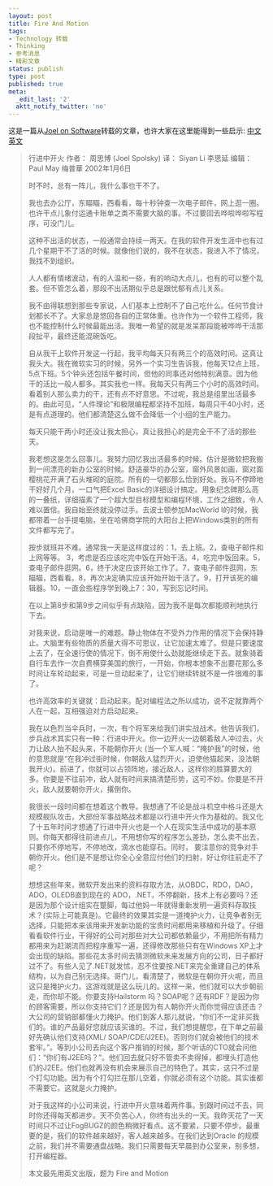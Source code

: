 ```yaml
---
layout: post
title: Fire And Motion
tags:
- Technology 转载
- Thinking
- 参考消息
- 精彩文章
status: publish
type: post
published: true
meta:
  _edit_last: '2'
  aktt_notify_twitter: 'no'
---
```

这是一篇从<a href="http://www.joelonsoftware.com/" target="_blank">Joel on Software</a>转载的文章，也许大家在这里能得到一些启示: <a href="http://chinese.joelonsoftware.com/Articles/FireAndMotion.html" target="_blank">中文</a> <a href="http://www.joelonsoftware.com/articles/fog0000000339.html" target="_blank">英文</a>

<blockquote>行进中开火
作者： 周思博 (Joel Spolsky)
译： Siyan Li 李思延
编辑： Paul May 梅普華
2002年1月6日

时不时，总有一阵儿，我什么事也干不了。

我也去办公厅，东瞄瞄，西看看，每十秒钟查一次电子邮件，网上逛一圈。也许干点儿象付运通卡账单之类不需要大脑的事。不过要回去哗啦哗啦写程序，可没门儿。



这种不出活的状态，一般通常会持续一两天。在我的软件开发生涯中也有过几个星期干不了活的时候。就像他们说的，我不在状态，我进入不了情况，我找不到组织。

人人都有情绪波动，有的人温和一些，有的响动大点儿，也有的可以整个乱套。但不管怎么着，那段不出活期似乎总是跟忧郁有点儿关系。

我不由得联想到那些专家说，人们基本上控制不了自己吃什么。任何节食计划都长不了。大家总是悠回各自的正常体重。也许作为一个软件工程师，我也不能控制什么时候最能出活。我唯一希望的就是发呆那段能被哗哗干活那段扯平，最终还能混碗饭吃。



自从我干上软件开发这一行起，我平均每天只有两三个的高效时间。这真让我头大。我在微软实习的时候，另外一个实习生告诉我，他每天12点上班，5点下班。5个钟头还包括午餐时间，但他的同事还对他特别满意。因为他干的活比一般人都多。其实我也一样。我每天只有两三个小时的高效时间。看着别人那么卖力的干，还有点不好意思。不过呢，我总是组里出活最多的。由此可见，“人件理论”和极限编程都坚持不加班，每周只干40小时，还是有点道理的。他们都清楚这么做不会降低一个小组的生产能力。

每天只能干两小时还没让我太担心，真让我担心的是完全干不了活的那些天。

我老想这是怎么回事儿。我努力回忆我出活最多的时候。估计是微软把我搬到一间漂亮的新办公室的时候。舒适豪华的办公室，窗外风景如画，窗对面樱桃花开满了石头堆砌的庭院。所有的一切都那么恰到好处。我马不停蹄地干好好几个月，一口气把Excel Basic的详细设计搞定。用象纪念碑那么高的一叠纸，详细描素了一个超大型目标模型和编程环境，工作之细致，令人难以置信。我自始至终就没停过手。去波士顿参加MacWorld I的时候，我都带着一台手提电脑，坐在哈佛商学院的大阳台上把Windows类别的所有文件都写完了。

按步就班并不难。通常我一天是这样度过的：1，去上班。2，查电子邮件和上网等等。 3，考虑是否应该吃完中饭在开始干活。4，吃完中饭回来。5，查电子邮件逛网。6，终于决定应该开始工作了。7，查电子邮件逛网，东瞄瞄，西看看。8，再次决定确实应该开始开始干活了。9，打开该死的编辑器。10，一直会些程序学到晚上7：30，写到忘记时间。

在以上第8步和第9步之间似乎有点缺陷，因为我不是每次都能顺利地执行下去。

对我来说，启动是唯一的难题。静止物体在不受外力作用的情况下会保持静止。大脑里有些物质的质量大得不可思议，让它加速太难了。但是只要速度上去了，在全速行使的情况下，倒不用使什么劲就能继续走下去。就象骑着自行车去作一次自费横穿美国的旅行，一开始，你根本想象不出要花那么多时间让车轮动起来，可是一旦动起来了，让它们继续转就不是一件很难的事了。

也许高效率的关键就：启动起来。配对编程法之所以成功，说不定就靠两个人在一起，互相强迫对方启动起来。

我在以色烈当伞兵时，一次，有个将军来给我们讲实战战术。他告诉我们，步兵战术其实只有一种：行进中开火。你一边开火一边朝着敌人冲过去，火力让敌人抬不起头来，不能朝你开火 (当一个军人喊：“掩护我”的时候，他的意思就是“在我冲过街时候，你朝敌人猛烈开火，迫使他猫起来，没法朝我开火)。前进了，你就可以占领阵地，接近敌人，这样你的胜算要大的多。你要是不往前冲，敌人就有时间来搞清楚形势，这可不妙。你要是不开火，敌人就要朝你开火，撂倒你。

我很长一段时间都在想着这个教导。我想通了不论是战斗机空中格斗还是大规模舰队攻击，大部份军事战略战术都是以行进中开火作为基础的。我又化了十五年时间才想通了行进中开火也是一个人在现实生活中成功的基本原则。你每天都得往前进点儿，不用想你写的程序怎么差劲，怎么卖不出去，只要你不停地写，不停地改，滴水也能穿石。同时， 要注意你的竞争对手朝你开火。他们是不是想让你全心全意应付他们的扫射，好让你往前走不了呢？

想想这些年来，微软开发出来的资料存取方法，从OBDC，RDO，DAO，ADO，OLEDB直到现在的 ADO，.NET，不停翻新，技术上有必要吗？还是因为那个设计组实在蹩脚，每过他妈一年就得重新发明一遍资料存取技术？(实际上可能真是)。它最终的效果其实是一道掩护火力，让竞争者别无选择，只能把本来该用来开发新功能的宝贵时间都用来移植和升级了。仔细看看软件行业，干得好的公司对那些对大公司都依赖最少，不用把所有精力都用来为赶潮流而把程序重写一遍，还得修改那些只有在Windows XP上才会出现的缺陷。那些花太多时间去猜测微软未来发展方向的公司，日子都好过不了。有些人见了.NET就发怵，忍不住要按.NET来完全重建自己的体系结构，以为自己别无选择。哥门儿，看清楚了，微软是在朝你开火呢，而且这只是掩护火力。这游戏就是这么玩儿的。这样一来，他们就可以大步朝前走，而你却不能。你要支持Hailstorm 吗？SOAP呢？还有RDF？是因为你的顾客需要，所以你支持它们？还是因为有人朝你开火而你觉得应该还击？大公司的营销部都懂火力掩护。他们到客人那儿就说，“你们不一定非买我们的。谁的产品最好您就应该买谁的。不过，我们想提醒您，在下单之前最好先确认他们支持(XML/ SOAP/CDE/J2EE)。否则你们就会被他们的技术套牢。”。等到小公司去向这个客户推销的时候，那个听话的CTO就会问他们：“你们有J2EE吗？”。他们回去就只好不管卖不卖得掉，都埋头打造他们的J2EE。他们也就再没有机会来展示自己的特色了。其实，这只不过是个打勾功能。因为有个打勾拦在那儿空着，你就必须有这个功能。其实谁都不需要它。这就是火力掩护。

对于我这样的小公司来说，行进中开火意味着两件事。别跟时间过不去，同时你还得每天都进步。天不负苦心人，你终有出头的一天。我昨天花了一天时间只不过让FogBUGZ的颜色稍微好看点。这不要紧，只要不停步。最重要的是，我们的软件越来越好，客人越来越多。在我们达到Oracle 的规模之前，我们并不需要通盘战略。我们只需要每天早晨到办公室来，别多想，打开编程器。


本文最先用英文出版，题为 Fire and Motion  </blockquote>
